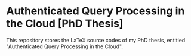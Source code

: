 # Authenticated Query Processing in the Cloud [PhD Thesis]

This repository stores the LaTeX source codes of my PhD thesis, entitled "Authenticated Query Processing in the Cloud".
